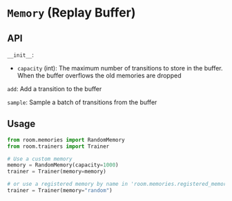 # `Memory` (Replay Buffer)

## API

`__init__`:

- `capacity` (int): The maximum number of transitions to store in the buffer. When the buffer overflows the old memories are dropped
<!-- - num_envs (int): The number of environments that will be interacting with the buffer. -->

`add`: Add a transition to the buffer

`sample`: Sample a batch of transitions from the buffer

## Usage

```python
from room.memories import RandomMemory
from room.trainers import Trainer

# Use a custom memory
memory = RandomMemory(capacity=1000)
trainer = Trainer(memory=memory)

# or use a registered memory by name in 'room.memories.registered_memories'
trainer = Trainer(memory="random")
```
